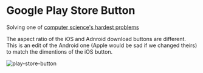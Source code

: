 # Google Play Store Button

Solving one of [computer science's hardest problems](https://twitter.com/mhemmings/status/661569131108544512)

The aspect ratio of the iOS and Adnroid download buttons are different. This is an edit of the Android one (Apple would be sad if we changed theirs) to match the dimentions of the iOS button.

![play-store-button](https://cloud.githubusercontent.com/assets/5692567/10923351/6b688a92-8278-11e5-9973-8ffbf3c5cc52.png)
